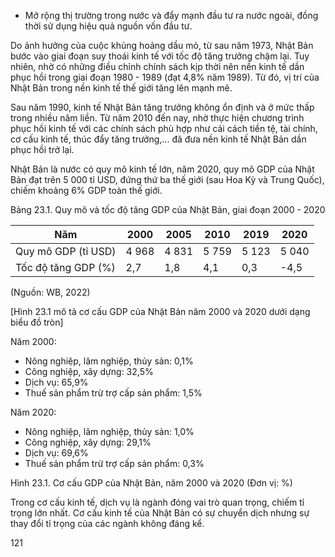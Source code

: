 - Mở rộng thị trường trong nước và đẩy mạnh đầu tư ra nước ngoài, đồng thời sử dụng hiệu quả nguồn vốn đầu tư.

Do ảnh hưởng của cuộc khủng hoảng dầu mỏ, từ sau năm 1973, Nhật Bản bước vào giai đoạn suy thoái kinh tế với tốc độ tăng trưởng chậm lại. Tuy nhiên, nhờ có những điều chỉnh chính sách kịp thời nên nền kinh tế dần phục hồi trong giai đoạn 1980 - 1989 (đạt 4,8% năm 1989). Từ đó, vị trí của Nhật Bản trong nền kinh tế thế giới tăng lên mạnh mẽ.

Sau năm 1990, kinh tế Nhật Bản tăng trưởng không ổn định và ở mức thấp trong nhiều năm liền. Từ năm 2010 đến nay, nhờ thực hiện chương trình phục hồi kinh tế với các chính sách phù hợp như cải cách tiền tệ, tài chính, cơ cấu kinh tế, thúc đẩy tăng trưởng,... đã đưa nền kinh tế Nhật Bản dần phục hồi trở lại.

Nhật Bản là nước có quy mô kinh tế lớn, năm 2020, quy mô GDP của Nhật Bản đạt trên 5 000 tỉ USD, đứng thứ ba thế giới (sau Hoa Kỳ và Trung Quốc), chiếm khoảng 6% GDP toàn thế giới.

Bảng 23.1. Quy mô và tốc độ tăng GDP của Nhật Bản, giai đoạn 2000 - 2020

| Năm | 2000 | 2005 | 2010 | 2019 | 2020 |
|------|------|------|------|------|------|
| Quy mô GDP (tỉ USD) | 4 968 | 4 831 | 5 759 | 5 123 | 5 040 |
| Tốc độ tăng GDP (%) | 2,7 | 1,8 | 4,1 | 0,3 | -4,5 |

(Nguồn: WB, 2022)

[Hình 23.1 mô tả cơ cấu GDP của Nhật Bản năm 2000 và 2020 dưới dạng biểu đồ tròn]

Năm 2000:
- Nông nghiệp, lâm nghiệp, thủy sản: 0,1%
- Công nghiệp, xây dựng: 32,5%
- Dịch vụ: 65,9%
- Thuế sản phẩm trừ trợ cấp sản phẩm: 1,5%

Năm 2020:
- Nông nghiệp, lâm nghiệp, thủy sản: 1,0%
- Công nghiệp, xây dựng: 29,1%
- Dịch vụ: 69,6%
- Thuế sản phẩm trừ trợ cấp sản phẩm: 0,3%

Hình 23.1. Cơ cấu GDP của Nhật Bản, năm 2000 và 2020 (Đơn vị: %)

Trong cơ cấu kinh tế, dịch vụ là ngành đóng vai trò quan trọng, chiếm tỉ trọng lớn nhất. Cơ cấu kinh tế của Nhật Bản có sự chuyển dịch nhưng sự thay đổi tỉ trọng của các ngành không đáng kể.

121